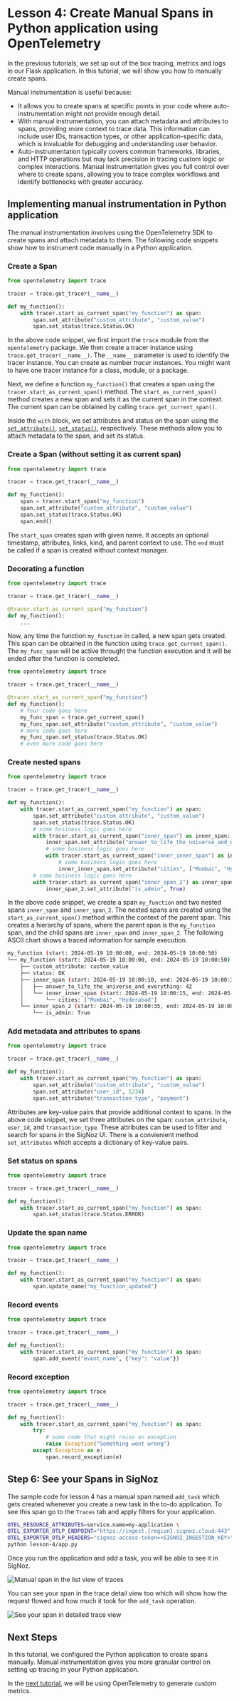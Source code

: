 # Lesson 4: Create Manual Spans in Python application using OpenTelemetry

In the previous tutorials, we set up out of the box tracing, metrics and logs in our Flask application. In this tutorial, we will show you how to manually create spans.

Manual instrumentation is useful because:

- It allows you to create spans at specific points in your code where auto-instrumentation might not provide enough detail.
- With manual instrumentation, you can attach metadata and attributes to spans, providing more context to trace data. This information can include user IDs, transaction types, or other application-specific data, which is invaluable for debugging and understanding user behavior.
- Auto-instrumentation typically covers common frameworks, libraries, and HTTP operations but may lack precision in tracing custom logic or complex interactions. Manual instrumentation gives you full control over where to create spans, allowing you to trace complex workflows and identify bottlenecks with greater accuracy.

## Implementing manual instrumentation in Python application

The manual instrumentation involves using the OpenTelemetry SDK to create spans and attach metadata to them. The following code snippets show how to instrument code manually in a Python application. 


### Create a Span

```python
from opentelemetry import trace

tracer = trace.get_tracer(__name__)

def my_function():
    with tracer.start_as_current_span("my_function") as span:
        span.set_attribute("custom_attribute", "custom_value")
        span.set_status(trace.Status.OK)
```

In the above code snippet, we first import the `trace` module from the `opentelemetry` package. We then create a tracer instance using `trace.get_tracer(__name__)`. The `__name__` parameter is used to identify the tracer instance. You can create as number _tracer_ instances. You might want to have one tracer instance for a class, module, or a package.

Next, we define a function `my_function()` that creates a span using the `tracer.start_as_current_span()` method. The `start_as_current_span()` method creates a new span and sets it as the current span in the context. The current span can be obtained by calling `trace.get_current_span()`.

Inside the `with` block, we set attributes and status on the span using the [`set_attribute()`](https://opentelemetry-python.readthedocs.io/en/latest/api/trace.span.html#opentelemetry.trace.span.Span.set_attribute), [`set_status()`](https://opentelemetry-python.readthedocs.io/en/latest/api/trace.span.html#opentelemetry.trace.span.Span.set_status), respectively. These methods allow you to attach metadata to the span, and set its status.

### Create a Span (without setting it as current span)

```python
from opentelemetry import trace

tracer = trace.get_tracer(__name__)

def my_function():
    span = tracer.start_span("my_function")
    span.set_attribute("custom_attribute", "custom_value")
    span.set_status(trace.Status.OK)
    span.end()
```

The `start_span` creates span with given name. It accepts an optional timestamp, attributes, links, kind, and parent context to use. The `end` must be called if a span is created without context manager.

### Decorating a function

```python
from opentelemetry import trace

tracer = trace.get_tracer(__name__)

@tracer.start_as_current_span("my_function")
def my_function():
    ...
```

Now, any time the function `my_function` in called, a new span gets created. This span can be obtained in the function using `trace.get_current_span()`. The `my_func_span` will be active throught the function execution and it will be ended after the function is completed.

```python
from opentelemetry import trace

tracer = trace.get_tracer(__name__)

@tracer.start_as_current_span("my_function")
def my_function():
    # Your code goes here
    my_func_span = trace.get_current_span()
    my_func_span.set_attribute("custom_attribute", "custom_value")
    # more code goes here
    my_func_span.set_status(trace.Status.OK)
    # even more code goes here
```

### Create nested spans

```python
from opentelemetry import trace

tracer = trace.get_tracer(__name__)

def my_function():
    with tracer.start_as_current_span("my_function") as span:
        span.set_attribute("custom_attribute", "custom_value")
        span.set_status(trace.Status.OK)
        # some business logic goes here
        with tracer.start_as_current_span("inner_span") as inner_span:
            inner_span.set_attribute("answer_to_life_the_universe_and_everything", 42)
            # some business logic goes here
            with tracer.start_as_current_span("inner_inner_span") as inner_inner_span:
                # some business logic goes here
                inner_inner_span.set_attribute("cities", ["Mumbai", "Hyderabad"])
        # some business logic goes here
        with tracer.start_as_current_span("inner_span_2") as inner_span_2:
            inner_span_2.set_attribute("is_admin", True)
```

In the above code snippet, we create a span `my_function` and two nested spans `inner_span` and `inner_span_2`. The nested spans are created using the `start_as_current_span()` method within the context of the parent span. This creates a hierarchy of spans, where the parent span is the `my_function` span, and the child spans are `inner_span` and `inner_span_2`. The following ASCII chart shows a traced information for sample execution.

```bash
my_function (start: 2024-05-19 10:00:00, end: 2024-05-19 10:00:50)
└── my_function (start: 2024-05-19 10:00:00, end: 2024-05-19 10:00:50)
    ├── custom_attribute: custom_value
    ├── status: OK
    ├── inner_span (start: 2024-05-19 10:00:10, end: 2024-05-19 10:00:30)
    │   ├── answer_to_life_the_universe_and_everything: 42
    │   └── inner_inner_span (start: 2024-05-19 10:00:15, end: 2024-05-19 10:00:20)
    │       └── cities: ["Mumbai", "Hyderabad"]
    └── inner_span_2 (start: 2024-05-19 10:00:35, end: 2024-05-19 10:00:45)
        └── is_admin: True
```

### Add metadata and attributes to spans

```python
from opentelemetry import trace

tracer = trace.get_tracer(__name__)

def my_function():
    with tracer.start_as_current_span("my_function") as span:
        span.set_attribute("custom_attribute", "custom_value")
        span.set_attribute("user_id", 1234)
        span.set_attribute("transaction_type", "payment")
```

Attributes are key-value pairs that provide additional context to spans. In the above code snippet, we set three attributes on the span: `custom_attribute`, `user_id`, and `transaction_type`. These attributes can be used to filter and search for spans in the SigNoz UI. There is a convienient method `set_attributes` which accepts a dictionary of key-value pairs.

### Set status on spans

```python
from opentelemetry import trace

tracer = trace.get_tracer(__name__)

def my_function():
    with tracer.start_as_current_span("my_function") as span:
        span.set_status(trace.Status.ERROR)
```

### Update the span name

```python
from opentelemetry import trace

tracer = trace.get_tracer(__name__)

def my_function():
    with tracer.start_as_current_span("my_function") as span:
        span.update_name("my_function_updated")
```

### Record events

```python
from opentelemetry import trace

tracer = trace.get_tracer(__name__)

def my_function():
    with tracer.start_as_current_span("my_function") as span:
        span.add_event("event_name", {"key": "value"})
```

### Record exception

```python
from opentelemetry import trace

tracer = trace.get_tracer(__name__)

def my_function():
    with tracer.start_as_current_span("my_function") as span:
        try:
            # some code that might raise an exception
            raise Exception("Something went wrong")
        except Exception as e:
            span.record_exception(e)
```

## Step 6: See your Spans in SigNoz

The sample code for lesson 4 has a manual span named `add_task` which gets created whenever you create a new task in the to-do application. To see this span go to the `Traces` tab and apply filters for your application.

```bash
OTEL_RESOURCE_ATTRIBUTES=service.name=my-application \
OTEL_EXPORTER_OTLP_ENDPOINT="https://ingest.{region}.signoz.cloud:443" \
OTEL_EXPORTER_OTLP_HEADERS="signoz-access-token=<SIGNOZ_INGESTION_KEY>" \
python lesson-4/app.py
```

Once you run the application and add a task, you will be able to see it in SigNoz.

![Manual span in the list view of traces](../static/images/manual-spans.png)

You can see your span in the trace detail view too which will show how the request flowed and how much it took for the `add_task` operation.

![See your span in detailed trace view](../static/images/trace-details-manual-span.png)

## Next Steps

In this tutorial, we configured the Python application to create spans manually. Manual instrumentation gives you more granular control on setting up tracing in your Python application.

In the [next tutorial](https://github.com/SigNoz/opentelemetry-python-example/tree/main/lesson-5), we will be using OpenTelemetry to generate custom metrics.
